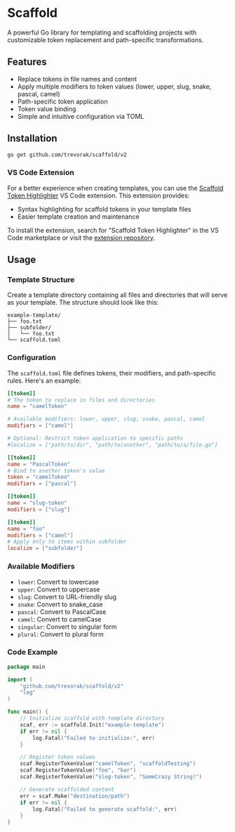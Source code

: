 # Scaffold

A powerful Go library for templating and scaffolding projects with customizable token replacement and path-specific transformations.

## Features

- Replace tokens in file names and content
- Apply multiple modifiers to token values (lower, upper, slug, snake, pascal, camel)
- Path-specific token application
- Token value binding
- Simple and intuitive configuration via TOML

## Installation

```bash
go get github.com/trevorak/scaffold/v2
```

### VS Code Extension

For a better experience when creating templates, you can use the [Scaffold Token Highlighter](https://github.com/trevorak/scaffold-token-highlighter-vs) VS Code extension. This extension provides:

- Syntax highlighting for scaffold tokens in your template files
- Easier template creation and maintenance

To install the extension, search for "Scaffold Token Highlighter" in the VS Code marketplace or visit the [extension repository](https://github.com/trevorak/scaffold-token-highlighter-vs).

## Usage

### Template Structure

Create a template directory containing all files and directories that will serve as your template. The structure should look like this:

```
example-template/
├── foo.txt
├── subfolder/
│   └── foo.txt
└── scaffold.toml
```

### Configuration

The `scaffold.toml` file defines tokens, their modifiers, and path-specific rules. Here's an example:

```toml
[[token]]
# The token to replace in files and directories
name = "camelToken"

# Available modifiers: lower, upper, slug, snake, pascal, camel
modifiers = ["camel"]

# Optional: Restrict token application to specific paths
#localize = ["path/to/dir", "path/to/another", "path/to/a/file.go"]

[[token]]
name = "PascalToken"
# Bind to another token's value
token = "camelToken"
modifiers = ["pascal"]

[[token]]
name = "slug-token"
modifiers = ["slug"]

[[token]]
name = "foo"
modifiers = ["camel"]
# Apply only to items within subfolder
localize = ["subfolder"]
```

### Available Modifiers

- `lower`: Convert to lowercase
- `upper`: Convert to uppercase
- `slug`: Convert to URL-friendly slug
- `snake`: Convert to snake_case
- `pascal`: Convert to PascalCase
- `camel`: Convert to camelCase
- `singular`: Convert to singular form
- `plural`: Convert to plural form

### Code Example

```go
package main

import (
    "github.com/trevorak/scaffold/v2"
    "log"
)

func main() {
    // Initialize scaffold with template directory
    scaf, err := scaffold.Init("example-template")
    if err != nil {
        log.Fatal("Failed to initialize:", err)
    }

    // Register token values
    scaf.RegisterTokenValue("camelToken", "scaffoldTesting")
    scaf.RegisterTokenValue("foo", "bar")
    scaf.RegisterTokenValue("slug-token", "SomeCrazy String!")

    // Generate scaffolded content
    err = scaf.Make("destination/path")
    if err != nil {
        log.Fatal("Failed to generate scaffold:", err)
    }
}
```
